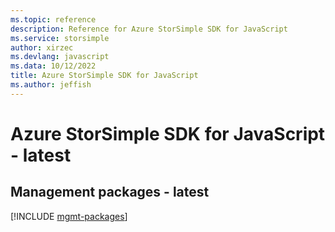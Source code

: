 ```yaml
---
ms.topic: reference
description: Reference for Azure StorSimple SDK for JavaScript
ms.service: storsimple
author: xirzec
ms.devlang: javascript
ms.data: 10/12/2022
title: Azure StorSimple SDK for JavaScript
ms.author: jeffish
---
```

# Azure StorSimple SDK for JavaScript - latest

## Management packages - latest
[!INCLUDE [mgmt-packages](storsimple-mgmt-index.md)]